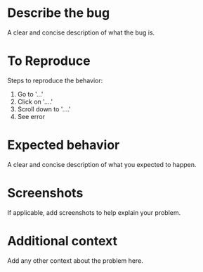 # **Describe the bug**
A clear and concise description of what the bug is.

# **To Reproduce**
Steps to reproduce the behavior:
1. Go to '...'
2. Click on '....'
3. Scroll down to '....'
4. See error

# **Expected behavior**

A clear and concise description of what you expected to happen.

# **Screenshots**

If applicable, add screenshots to help explain your problem.

# **Additional context**

Add any other context about the problem here.

